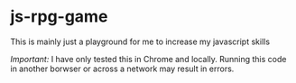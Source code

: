 # js-rpg-game
This is mainly just a playground for me to increase my javascript skills

*Important:* I have only tested this in Chrome and locally. Running this code in another borwser or across a network may result in errors.
